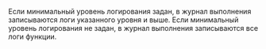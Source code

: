 Если минимальный уровень логирования задан, в журнал выполнения записываются логи указанного уровня и выше. Если минимальный уровень логирования не задан, в журнал выполнения записываются все логи функции.